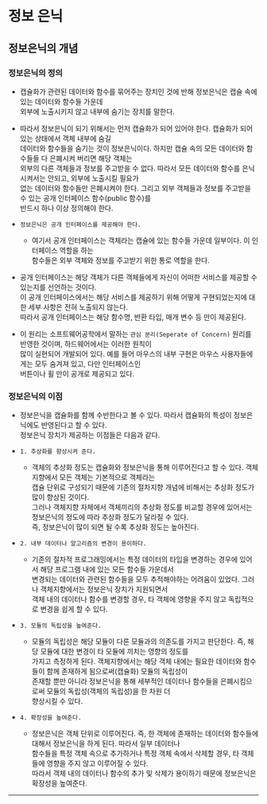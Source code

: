 <h1>정보 은닉</h1>

<h2>정보은닉의 개념</h2>

<h3>정보은닉의 정의</h3>

* 캡슐화가 관련된 데이터와 함수를 묶어주는 장치인 것에 반해 정보은닉은 캡슐 속에 있는 데이터와 함수들 가운데   
  외부에 노출시키지 않고 내부에 숨기는 장치를 말한다.

* 따라서 정보은닉이 되기 위해서는 먼저 캡슐화가 되어 있어야 한다. 캡슐화가 되어 있는 상태에서 객체 내부에 숨길   
  데이터와 함수들을 숨기는 것이 정보은닉이다. 하지만 캡슐 속의 모든 데이터와 함수들들 다 은폐시켜 버리면 해당 객체는   
  외부의 다른 객체들과 정보를 주고받을 수 없다. 따라서 모든 데이터와 함수를 은닉시켜서는 안되고, 외부에 노출시킬 필요가   
  없는 데이터와 함수들만 은폐시켜야 한다. 그리고 외부 객체들과 정보를 주고받을 수 있는 공개 인터페이스 함수(public 함수)를   
  반드시 하나 이상 정의해야 한다.

* `정보은닉은 공개 인터페이스를 제공해야 한다.`
  * 여기서 공개 인터페이스는 객체라는 캡슐에 있는 함수들 가운데 일부이다. 이 인터페이스 역할을 하는   
    함수들은 외부 객체와 정보를 주고받기 위한 통로 역할을 한다.

* 공개 인터페이스는 해당 객체가 다른 객체들에게 자신이 어떠한 서비스를 제공할 수 있는지를 선언하는 것이다.   
  이 공개 인터페이스에서는 해당 서비스를 제공하기 위해 어떻게 구현되었는지에 대한 세부 사항은 전혀 노출되지 않는다.   
  따라서 공개 인터페이스는 해당 함수명, 반환 타입, 매개 변수 등 만이 제공된다.

* 이 원리는 소프트웨어공학에서 말하는 `관심 분리(Seperate of Concern)` 원리를 반영한 것이며, 하드웨어에서는 이러한 원칙이   
  많이 실현되어 개발되어 있다. 예를 들어 마우스의 내부 구현은 마우스 사용자들에게는 모두 숨겨져 있고, 다만 인터페이스인   
  버튼이나 휠 만이 공개로 제공되고 있다.

<h3>정보은닉의 이점</h3>

* 정보은닉을 캡슐화를 함께 수반한다고 볼 수 있다. 따라서 캡슐화의 특성이 정보은닉에도 반영된다고 할 수 있다.   
  정보은닉 장치가 제공하는 이점들은 다음과 같다.

* `1. 추상화를 향상시켜 준다.`
  * 객체의 추상화 정도는 캡슐화와 정보은닉을 통해 이루어진다고 할 수 있다. 객체지향에서 모든 객체는 기본적으로 객체라는   
    캡슐 단위로 구성되기 때문에 기존의 절차지향 개념에 비해서는 추상화 정도가 많이 향상된 것이다.   
    그러나 객체지향 자체에서 객체끼리의 추상화 정도를 비교할 경우에 있어서는 정보은닉의 정도에 따라 추상화 정도가 달라질 수 있다.   
    즉, 정보은닉이 많이 되면 될 수록 추상화 정도는 높아진다.

* `2. 내부 데이터나 알고리즘의 변경이 용이하다.`
  * 기존의 절차적 프로그래밍에서는 특정 데이터의 타입을 변경하는 경우에 있어서 해당 프로그램 내에 있는 모든 함수들 가운데서   
    변경되는 데이터와 관련된 함수들을 모두 추적해야하는 어려움이 있었다. 그러나 객체지향에서는 정보은닉 장치가 지원되면서   
    객체 내의 데이터나 함수를 변경할 경우, 타 객체에 영향을 주지 않고 독립적으로 변경을 쉽게 할 수 있다.

* `3. 모듈의 독립성을 높여준다.`
  * 모듈의 독립성은 해당 모듈이 다른 모듈과의 의존도를 가지고 판단한다. 즉, 해당 모듈에 대한 변경이 타 모듈에 끼치는 영향의 정도를   
    가지고 측정하게 된다. 객체지향에서는 해당 객체 내에는 필요한 데이터와 함수들이 함께 존재하게 됨으로써(캡슐화) 모듈의 독립성이   
    존재할 뿐만 아니라 정보은닉을 통해 세부적인 데이터나 함수들을 은폐시킴으로써 모듈의 독립성(객체의 독립성)을 한 차원 더   
    향상시킬 수 있다.

* `4. 확장성을 높여준다.`
  * 정보은닉은 객체 단위로 이루어진다. 즉, 한 객체에 존재하는 데이터와 함수들에 대해서 정보은닉을 하게 된다. 따라서 일부 데이터나   
    함수들을 특정 객체 속으로 추가하거나 특정 객체 속에서 삭제할 경우, 타 객체들에 영향을 주지 않고 이루어질 수 있다.   
    따라서 객체 내의 데이터나 함수의 추가 및 삭제가 용이하기 때문에 정보은닉은 확장성을 높여준다.
<hr/>

